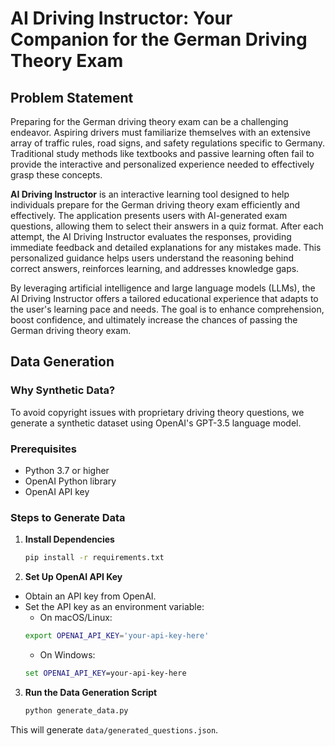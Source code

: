 # AI Driving Instructor: Your Companion for the German Driving Theory Exam

## Problem Statement

Preparing for the German driving theory exam can be a challenging endeavor. Aspiring drivers must familiarize themselves with an extensive array of traffic rules, road signs, and safety regulations specific to Germany. Traditional study methods like textbooks and passive learning often fail to provide the interactive and personalized experience needed to effectively grasp these concepts.

**AI Driving Instructor** is an interactive learning tool designed to help individuals prepare for the German driving theory exam efficiently and effectively. The application presents users with AI-generated exam questions, allowing them to select their answers in a quiz format. After each attempt, the AI Driving Instructor evaluates the responses, providing immediate feedback and detailed explanations for any mistakes made. This personalized guidance helps users understand the reasoning behind correct answers, reinforces learning, and addresses knowledge gaps.

By leveraging artificial intelligence and large language models (LLMs), the AI Driving Instructor offers a tailored educational experience that adapts to the user's learning pace and needs. The goal is to enhance comprehension, boost confidence, and ultimately increase the chances of passing the German driving theory exam.


## Data Generation

### Why Synthetic Data?

To avoid copyright issues with proprietary driving theory questions, we generate a synthetic dataset using OpenAI's GPT-3.5 language model.

### Prerequisites

- Python 3.7 or higher
- OpenAI Python library
- OpenAI API key

### Steps to Generate Data

1. **Install Dependencies**

   ```bash
   pip install -r requirements.txt
   ```

2. **Set Up OpenAI API Key**

- Obtain an API key from OpenAI.
- Set the API key as an environment variable:
    - On macOS/Linux:
    ```bash
    export OPENAI_API_KEY='your-api-key-here'
    ```
    - On Windows:
    ```cmd
    set OPENAI_API_KEY=your-api-key-here
    ```

3. **Run the Data Generation Script**

    ```bash
    python generate_data.py
    ```

This will generate `data/generated_questions.json`.
